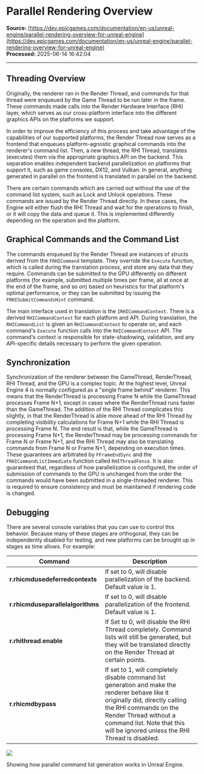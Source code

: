 # Parallel Rendering Overview

**Source:** [https://dev.epicgames.com/documentation/en-us/unreal-engine/parallel-rendering-overview-for-unreal-engine](https://dev.epicgames.com/documentation/en-us/unreal-engine/parallel-rendering-overview-for-unreal-engine)  
**Processed:** 2025-06-14 16:42:04

---

## Threading Overview

Originally, the renderer ran in the Render Thread, and commands for that thread were enqueued by the Game Thread to be run later in the frame. These commands made calls into the Render Hardware Interface (RHI) layer, which serves as our cross-platform interface into the different graphics APIs on the platforms we support.

In order to improve the efficiency of this process and take advantage of the capabilities of our supported platforms, the Render Thread now serves as a frontend that enqueues platform-agnostic graphical commands into the renderer's command list. Then, a new thread, the RHI Thread, translates (executes) them via the appropriate graphics API on the backend. This separation enables independent backend parallelization on platforms that support it, such as game consoles, DX12, and Vulkan. In general, anything generated in parallel on the frontend is translated in parallel on the backend.

There are certain commands which are carried out without the use of the command list system, such as Lock and Unlock operations. These commands are issued by the Render Thread directly. In these cases, the Engine will either flush the RHI Thread and wait for the operations to finish, or it will copy the data and queue it. This is implemented differently depending on the operation and the platform.

## Graphical Commands and the Command List

The commands enqueued by the Render Thread are instances of structs derived from the `FRHICommand` template. They override the `Execute` function, which is called during the translation process, and store any data that they require. Commands can be submitted to the GPU differently on different platforms (for example, submitted multiple times per frame, all at once at the end of the frame, and so on) based on heuristics for that platform's optimal performance, or they can be submitted by issuing the `FRHISubmitCommandsHint` command.

The main interface used in translation is the `IRHICommandContext`. There is a derived `RHICommandContext` for each platform and API. During translation, the `RHICommandList` is given an `RHICommandContext` to operate on, and each command's `Execute` function calls into the `RHICommandContext` API. The command's context is responsible for state-shadowing, validation, and any API-specific details necessary to perform the given operation.

## Synchronization

Synchronization of the renderer between the GameThread, RenderThread, RHI Thread, and the GPU is a complex topic. At the highest level, Unreal Engine 4 is normally configured as a "single frame behind" renderer. This means that the RenderThread is processing Frame N while the GameThread processes Frame N+1, except in cases where the RenderThread runs faster than the GameThread. The addition of the RHI Thread complicates this slightly, in that the RenderThread is able move ahead of the RHI Thread by completing visibility calculations for Frame N+1 while the RHI Thread is processing Frame N. The end result is that, while the GameThread is processing Frame N+1, the RenderThread may be processing commands for Frame N or Frame N+1, and the RHI Thread may also be translating commands from Frame N or Frame N+1, depending on execution times. These guarantees are arbitrated by `FFrameEndSync` and the `FRHICommandListImmediate` function called `RHIThreadFence`. It is also guaranteed that, regardless of how parallelization is configured, the order of submission of commands to the GPU is unchanged from the order the commands would have been submitted in a single-threaded renderer. This is required to ensure consistency and must be maintained if rendering code is changed.

## Debugging

There are several console variables that you can use to control this behavior. Because many of these stages are orthogonal, they can be independently disabled for testing, and new platforms can be brought up in stages as time allows. For example:

| Command | Description |
| --- | --- |
| **r.rhicmdusedeferredcontexts** | If set to 0, will disable parallelization of the backend. Default value is 1. |
| **r.rhicmduseparallelalgorithms** | If set to 0, will disable parallelization of the frontend. Default value is 1. |
| **r.rhithread.enable** | If Set to 0, will disable the RHI Thread completely. Command lists will still be generated, but they will be translated directly on the Render Thread at certain points. |
| **r.rhicmdbypass** | If set to 1, will completely disable command list generation and make the renderer behave like it originally did, directly calling the RHI commands on the Render Thread without a command list. Note that this will be ignored unless the RHI Thread is disabled. |

![](https://d1iv7db44yhgxn.cloudfront.net/documentation/images/54910761-17ed-4578-af6c-3638b5043a9e/parallel_rendering_00.png)

Showing how parallel command list generation works in Unreal Engine.